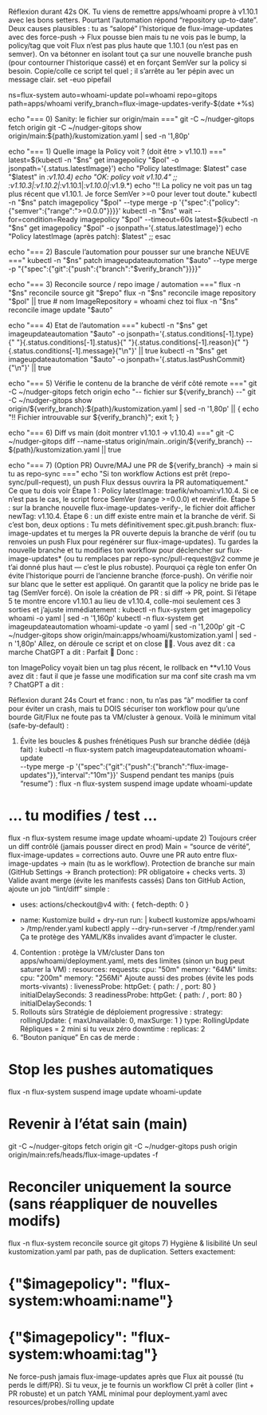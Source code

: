 
Réflexion durant 42s
OK. Tu viens de remettre apps/whoami propre à v1.10.1 avec les bons setters. Pourtant l’automation répond “repository up-to-date”. Deux causes plausibles :
tu as “salopé” l’historique de flux-image-updates avec des force-push → Flux pousse bien mais tu ne vois pas le bump,
la policy/tag que voit Flux n’est pas plus haute que 1.10.1 (ou n’est pas en semver).
On va bétonner en isolant tout ça sur une nouvelle branche push (pour contourner l’historique cassé) et en forçant SemVer sur la policy si besoin. Copie/colle ce script tel quel ; il s’arrête au 1er pépin avec un message clair.
set -euo pipefail

ns=flux-system
auto=whoami-update
pol=whoami
repo=gitops
path=apps/whoami
verify_branch=flux-image-updates-verify-$(date +%s)

echo "=== 0) Sanity: le fichier sur origin/main ==="
git -C ~/nudger-gitops fetch origin
git -C ~/nudger-gitops show origin/main:${path}/kustomization.yaml | sed -n '1,80p'

echo "=== 1) Quelle image la Policy voit ? (doit être > v1.10.1) ==="
latest=$(kubectl -n "$ns" get imagepolicy "$pol" -o jsonpath='{.status.latestImage}')
echo "Policy latestImage: $latest"
case "$latest" in
  *:v1.10.4) echo "OK: policy voit v1.10.4" ;;
  *:v1.10.3|*:v1.10.2|*:v1.10.1|*:v1.10.0|*:v1.9.*)
    echo "!! La policy ne voit pas un tag plus récent que v1.10.1. Je force SemVer >=0 pour lever tout doute."
    kubectl -n "$ns" patch imagepolicy "$pol" --type merge -p '{"spec":{"policy":{"semver":{"range":">=0.0.0"}}}}'
    kubectl -n "$ns" wait --for=condition=Ready imagepolicy "$pol" --timeout=60s
    latest=$(kubectl -n "$ns" get imagepolicy "$pol" -o jsonpath='{.status.latestImage}')
    echo "Policy latestImage (après patch): $latest"
  ;;
esac

echo "=== 2) Bascule l’automation pour pousser sur une branche NEUVE ==="
kubectl -n "$ns" patch imageupdateautomation "$auto" --type merge -p "{\"spec\":{\"git\":{\"push\":{\"branch\":\"$verify_branch\"}}}}"

echo "=== 3) Reconcile source / repo image / automation ==="
flux -n "$ns" reconcile source git "$repo"
flux -n "$ns" reconcile image repository "$pol" || true    # nom ImageRepository = whoami chez toi
flux -n "$ns" reconcile image update "$auto"

echo "=== 4) Etat de l’automation ==="
kubectl -n "$ns" get imageupdateautomation "$auto" -o jsonpath='{.status.conditions[-1].type}{" "}{.status.conditions[-1].status}{" "}{.status.conditions[-1].reason}{" "}{.status.conditions[-1].message}{"\n"}' || true
kubectl -n "$ns" get imageupdateautomation "$auto" -o jsonpath='{.status.lastPushCommit}{"\n"}' || true

echo "=== 5) Vérifie le contenu de la branche de vérif côté remote ==="
git -C ~/nudger-gitops fetch origin
echo "-- fichier sur ${verify_branch} --"
git -C ~/nudger-gitops show origin/${verify_branch}:${path}/kustomization.yaml | sed -n '1,80p' || { echo "!! Fichier introuvable sur ${verify_branch}"; exit 1; }

echo "=== 6) Diff vs main (doit montrer v1.10.1 -> v1.10.4) ==="
git -C ~/nudger-gitops diff --name-status origin/main..origin/${verify_branch} -- ${path}/kustomization.yaml || true

echo "=== 7) (Option PR) Ouvre/MAJ une PR de ${verify_branch} -> main si tu as repo-sync ==="
echo "Si ton workflow Actions est prêt (repo-sync/pull-request), un push Flux dessus ouvrira la PR automatiquement."
Ce que tu dois voir
Étape 1 : Policy latestImage: traefik/whoami:v1.10.4.
Si ce n’est pas le cas, le script force SemVer (range >=0.0.0) et revérifie.
Étape 5 : sur la branche nouvelle flux-image-updates-verify-<ts>, le fichier doit afficher newTag: v1.10.4.
Étape 6 : un diff existe entre main et la branche de vérif.
Si c’est bon, deux options :
Tu mets définitivement spec.git.push.branch: flux-image-updates et tu merges la PR ouverte depuis la branche de vérif (ou tu renvoies un push Flux pour regénérer sur flux-image-updates).
Tu gardes la nouvelle branche et tu modifies ton workflow pour déclencher sur flux-image-updates* (ou tu remplaces par repo-sync/pull-request@v2 comme je t’ai donné plus haut — c’est le plus robuste).
Pourquoi ça règle ton enfer
On évite l’historique pourri de l’ancienne branche (force-push).
On vérifie noir sur blanc que le setter est appliqué.
On garantit que la policy ne bride pas le tag (SemVer forcé).
On isole la création de PR : si diff → PR, point.
Si l’étape 5 te montre encore v1.10.1 au lieu de v1.10.4, colle-moi seulement ces 3 sorties et j’ajuste immédiatement :
kubectl -n flux-system get imagepolicy whoami -o yaml | sed -n '1,160p'
kubectl -n flux-system get imageupdateautomation whoami-update -o yaml | sed -n '1,200p'
git -C ~/nudger-gitops show origin/main:apps/whoami/kustomization.yaml | sed -n '1,80p'
Allez, on déroule ce script et on close 🔧🧹.
Vous avez dit :
ca marche
ChatGPT a dit :
Parfait 🎉
Donc :

ton ImagePolicy voyait bien un tag plus récent,
le rollback en **v1.10
Vous avez dit :
faut il que je fasse une modification sur ma conf site crash ma vm ?
ChatGPT a dit :

Réflexion durant 24s
Court et franc : non, tu n’as pas “à” modifier ta conf pour éviter un crash, mais tu DOIS sécuriser ton workflow pour qu’une bourde Git/Flux ne foute pas ta VM/cluster à genoux. Voilà le minimum vital (safe-by-default) :
1) Évite les boucles & pushes frénétiques
Push sur branche dédiée (déjà fait) :
kubectl -n flux-system patch imageupdateautomation whoami-update \
  --type merge -p '{"spec":{"git":{"push":{"branch":"flux-image-updates"}},"interval":"10m"}}'
Suspend pendant tes manips (puis “resume”) :
flux -n flux-system suspend image update whoami-update
# … tu modifies / test …
flux -n flux-system resume image update whoami-update
2) Toujours créer un diff contrôlé (jamais pousser direct en prod)
Main = “source de vérité”, flux-image-updates = corrections auto.
Ouvre une PR auto entre flux-image-updates → main (tu as le workflow).
Protection de branche sur main (GitHub Settings → Branch protection): PR obligatoire + checks verts.
3) Valide avant merge (évite les manifests cassés)
Dans ton GitHub Action, ajoute un job “lint/diff” simple :
- uses: actions/checkout@v4
  with: { fetch-depth: 0 }

- name: Kustomize build + dry-run
  run: |
    kubectl kustomize apps/whoami > /tmp/render.yaml
    kubectl apply --dry-run=server -f /tmp/render.yaml
Ça te protège des YAML/K8s invalides avant d’impacter le cluster.
4) Contention : protège la VM/cluster
Dans ton apps/whoami/deployment.yaml, mets des limites (sinon un bug peut saturer la VM) :
resources:
  requests:
    cpu: "50m"
    memory: "64Mi"
  limits:
    cpu: "200m"
    memory: "256Mi"
Ajoute aussi des probes (évite les pods morts-vivants) :
livenessProbe:
  httpGet: { path: / , port: 80 }
  initialDelaySeconds: 3
readinessProbe:
  httpGet: { path: / , port: 80 }
  initialDelaySeconds: 1
5) Rollouts sûrs
Stratégie de déploiement progressive :
strategy:
  rollingUpdate: { maxUnavailable: 0, maxSurge: 1 }
  type: RollingUpdate
Répliques = 2 mini si tu veux zéro downtime :
replicas: 2
6) “Bouton panique”
En cas de merde :
# Stop les pushes automatiques
flux -n flux-system suspend image update whoami-update

# Revenir à l’état sain (main)
git -C ~/nudger-gitops fetch origin
git -C ~/nudger-gitops push origin origin/main:refs/heads/flux-image-updates -f

# Reconciler uniquement la source (sans réappliquer de nouvelles modifs)
flux -n flux-system reconcile source git gitops
7) Hygiène & lisibilité
Un seul kustomization.yaml par path, pas de duplication.
Setters exactement:
# {"$imagepolicy": "flux-system:whoami:name"}
# {"$imagepolicy": "flux-system:whoami:tag"}
Ne force-push jamais flux-image-updates après que Flux ait poussé (tu perds le diff/PR).
Si tu veux, je te fournis un workflow CI prêt à coller (lint + PR robuste) et un patch YAML minimal pour deployment.yaml avec resources/probes/rolling update
